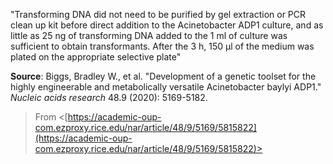 "Transforming DNA did not need to be purified by gel extraction or PCR clean up kit before direct addition to the Acinetobacter ADP1 culture, and as little as 25 ng of transforming DNA added to the 1 ml of culture was sufficient to obtain transformants. After the 3 h, 150 μl of the medium was plated on the appropriate selective plate"
 
**Source**: Biggs, Bradley W., et al. "Development of a genetic toolset for the highly engineerable and metabolically versatile Acinetobacter baylyi ADP1." _Nucleic acids research_ 48.9 (2020): 5169-5182.

> From <[https://academic-oup-com.ezproxy.rice.edu/nar/article/48/9/5169/5815822](https://academic-oup-com.ezproxy.rice.edu/nar/article/48/9/5169/5815822)>